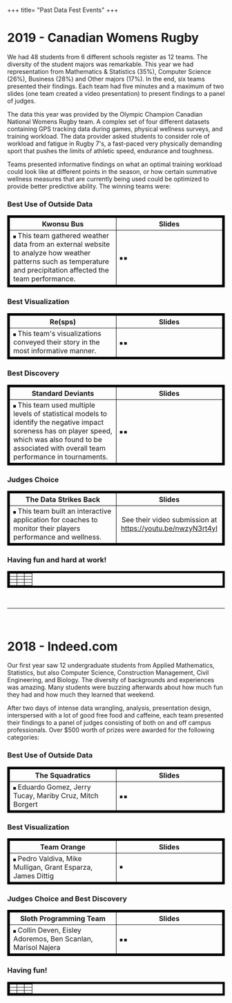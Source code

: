 +++
title= "Past Data Fest Events"
+++


# 2019 - Canadian Womens Rugby
We had 48 students from 6 different schools register as 12 teams. The diversity of the student majors was remarkable. This year we had representation from Mathematics & Statistics (35%), Computer Science (26%), Business (28%) and Other majors (17%). In the end, six teams presented their findings. Each team had five minutes and a maximum of two slides (one team created a video presentation) to present findings to a panel of judges. 

The data this year was provided by the Olympic Champion Canadian National Womens Rugby team. A complex set of four different datasets containing GPS tracking data during games, physical wellness surveys, and training workload. The data provider asked students to consider role of workload and fatigue in Rugby 7's, a fast-paced very physically demanding sport that pushes the limits of athletic speed, endurance and toughness.

Teams presented informative findings on what an optimal training workload could look like at different points in the season, or how certain summative wellness measures that are currently being used could be optimized to provide better predictive ability. The winning teams were: 

### Best Use of Outside Data

<table border="5" bordercolor="black" align="center">
<colgroup>
<col width="50%" />
<col width="50%" />
</colgroup>

<thead>
<tr class="header">
<th align="center" >Kwonsu Bus</th>
<th align="center" >Slides</th>
</tr>
</thead>

<tbody>
<tr>
  <td>
    <img src="/img/pics_2019/best_outside_data.jpg" alt="" border=3 style="max-height:100%;
        max-width:100%"></img>  This team gathered weather data from an external website to analyze how weather patterns such as temperature and precipitation affected the team performance. 
  </td>  
  <td>
    <img src="/img/pics_2019/best_outside_data_slide1.PNG" alt="" border=3 style="max-height:100%; max-width:100%"></img>
    <img src="/img/pics_2019/best_outside_data_slide2.PNG" alt="" border=3 style="max-height:100%; max-width:100%"></img>
  </td>
</tr>

</tbody>
</table>


### Best Visualization

<table  border="5" bordercolor="black" align="center">
<colgroup>
<col width="50%" />
<col width="50%" />
</colgroup>

<thead>
<tr class="header">
<th align="center" >Re(sps)</th>
<th align="center" >Slides</th>
</tr>
</thead>

<tbody>
<tr>
  <td>
    <img src="/img/pics_2019/best_viz.jpg" alt="" border=3  
          style="max-height:100%; max-width:100%"></img> 
          This team's visualizations conveyed their story in the most informative manner.
  </td>  
  <td> 
    <img src="/img/pics_2019/best_viz_slide1.PNG" alt="" border=3 style="max-height:100%; max-width:100%"></img>
    <img src="/img/pics_2019/best_viz_slide2.PNG" alt="" border=3 style="max-height:100%; max-width:100%"></img>
  </td>
</tr>

</tbody>
</table>


### Best Discovery

<table  border="5" bordercolor="black" align="center">
<colgroup>
<col width="50%" />
<col width="50%" />
</colgroup>

<thead>
<tr class="header">
<th align="center" >Standard Deviants</th>
<th align="center" >Slides</th>
</tr>
</thead>

<tbody>
<tr>
  <td>
    <img src="/img/pics_2019/best_discovery.jpg" alt="" border=3  
    style="max-height:100%; max-width:100%"></img> 
    This team used multiple levels of statistical models to identify the negative impact soreness has on player speed, which was also found to be associated with overall team performance in tournaments.
  </td>
  <td>
    <img src="/img/pics_2019/best_discovery_slide1.PNG" alt="" border=3 style="max-height:100%; max-width:100%"></img>
    <img src="/img/pics_2019/best_discovery_slide2.PNG" alt="" border=3 style="max-height:100%; max-width:100%"></img>
  </td>
</tr>

</tbody>
</table>



### Judges Choice

<table  border="5" bordercolor="black" align="center">
<colgroup>
<col width="50%" />
<col width="50%" />
</colgroup>

<thead>
<tr class="header">
<th align="center" >The Data Strikes Back</th>
<th align="center" >Slides</th>
</tr>
</thead>

<tbody>
<tr>
  <td>
    <img src="/img/pics_2019/judge_choice.jpg" alt="" border=3  
    style="max-height:100%; max-width:100%"></img> 
    This team built an interactive application for coaches to monitor their players performance and wellness.  
  </td>
  <td>
    <center> 
    See their video submission at 
      <a href="https://youtu.be/nwzyN3rt4yI">https://youtu.be/nwzyN3rt4yI</a> 
    </center>
  </td>
</tr>

</tbody>
</table>

<!---
<source src="https://youtu.be/nwzyN3rt4yI" type="video/mp4">
--->

### Having fun and hard at work!
<table  border="5" bordercolor="black" align="center">
<colgroup>
<col width="33%" />
<col width="33%" />
<col width="33%" />

</colgroup>


<tbody>
<tr>
  <td> <img src="/img/pics_2019/food1.jpg" alt="" style="max-height:100%; max-width:100%"></img>
  <td> <img src="/img/pics_2019/laptops.jpg" alt="" style="max-height:100%; max-width:100%"></img>
  <td> <img src="/img/pics_2019/ppl1.jpg" alt="" style="max-height:100%; max-width:100%"></img>
</td>
</tr>
<tr>
  <td> <img src="/img/pics_2019/trinchero.jpg" alt="" style="max-height:100%; max-width:100%"></img>
  <td> <img src="/img/pics_2019/whiteboard.jpg" alt="" style="max-height:100%; max-width:100%"></img>
  <td> <img src="/img/pics_2019/ppl2.jpg" alt="" style="max-height:100%; max-width:100%"></img>
</td>
</tr>
<tr>
  <td> <img src="/img/pics_2019/ppl3.jpg" alt="" style="max-height:100%; max-width:100%"></img>
  <td> <img src="/img/pics_2019/ppl4.jpg" alt="" style="max-height:100%; max-width:100%"></img>
  <td> <img src="/img/pics_2019/food2.jpg" alt="" style="max-height:100%; max-width:100%"></img>
</td>
</tr>
<tr>
  <td> <img src="/img/pics_2019/ppl5.jpg" alt="" style="max-height:100%; max-width:100%"></img>
  <td> <img src="/img/pics_2019/ppl6.jpg" alt="" style="max-height:100%; max-width:100%"></img>
  <td> <img src="/img/pics_2019/swag.jpg" alt="" style="max-height:100%; max-width:100%"></img>
</td>
</tr>

</tbody>
</table>



<br>

----

<br>

# 2018 - Indeed.com

Our first year saw 12 undergraduate students from Applied Mathematics, Statistics, but also Computer Science, Construction Management, Civil Engineering, and Biology. The diversity of backgrounds and experiences was amazing. Many students were buzzing afterwards about how much fun they had and how much they learned that weekend.

After two days of intense data wrangling, analysis, presentation design, interspersed with a lot of good free food and caffeine, each team presented their findings to a panel of judges consisting of both on and off campus professionals. Over $500 worth of prizes were awarded for the following categories:

### Best Use of Outside Data

<table border="5" bordercolor="black" align="center">
<colgroup>
<col width="50%" />
<col width="50%" />
</colgroup>

<thead>
<tr class="header">
<th align="center" >The Squadratics</th>
<th align="center" >Slides</th>
</tr>
</thead>

<tbody>
<tr>
  <td>
    <img src="/img/pics_2018/best_use_of_outside_data.jpg" alt="" border=3 style="max-height:100%;
        max-width:100%"></img>  Eduardo Gomez, Jerry Tucay, Mariby Cruz, Mitch Borgert 
  </td>  
  <td>
    <img src="/img/pics_2018/squad_1.PNG" alt="" border=3 style="max-height:100%; max-width:100%"></img>
    <img src="/img/pics_2018/squad_2.PNG" alt="" border=3 style="max-height:100%; max-width:100%"></img>
  </td>
</tr>

</tbody>
</table>


### Best Visualization

<table  border="5" bordercolor="black" align="center">
<colgroup>
<col width="50%" />
<col width="50%" />
</colgroup>

<thead>
<tr class="header">
<th align="center" >Team Orange</th>
<th align="center" >Slides</th>
</tr>
</thead>

<tbody>
<tr>
  <td>
    <img src="/img/pics_2018/best_visualization.jpg" alt="" border=3  
          style="max-height:100%; max-width:100%"></img> 
          Pedro Valdiva, Mike Mulligan, Grant Esparza, James Dittig
  </td>  
  <td> 
    <img src="/img/pics_2018/orange_1.PNG" alt="" border=3 style="max-height:100%; max-width:100%"></img>
  </td>
</tr>

</tbody>
</table>


### Judges Choice and Best Discovery

<table  border="5" bordercolor="black" align="center">
<colgroup>
<col width="50%" />
<col width="50%" />
</colgroup>

<thead>
<tr class="header">
<th align="center" >Sloth Programming Team</th>
<th align="center" >Slides</th>
</tr>
</thead>

<tbody>
<tr>
  <td>
    <img src="/img/pics_2018/best_discovery.jpg" alt="" border=3  
    style="max-height:100%; max-width:100%"></img> 
    Collin Deven, Eisley Adoremos, Ben Scanlan, Marisol Najera 
  </td>
  <td>
    <img src="/img/pics_2018/sloth_1.PNG" alt="" border=3 style="max-height:100%; max-width:100%"></img>
    <img src="/img/pics_2018/sloth_2.PNG" alt="" border=3 style="max-height:100%; max-width:100%"></img>
  </td>
</tr>

</tbody>
</table>



### Having fun!
<table  border="5" bordercolor="black" align="center">
<colgroup>
<col width="33%" />
<col width="33%" />
<col width="33%" />

</colgroup>


<tbody>
<tr>
  <td> <img src="/img/pics_2018/cooling_off.jpg" alt="" style="max-height:100%; max-width:100%"></img>
  <td> <img src="/img/pics_2018/food_day1.jpg" alt="" style="max-height:100%; max-width:100%"></img>
  <td> <img src="/img/pics_2018/friday_evening.jpg" alt="" style="max-height:100%; max-width:100%"></img>
</td>
</tr>
<tr>
  <td> <img src="/img/pics_2018/stuff.jpg" alt="" style="max-height:100%; max-width:100%"></img>
  <td> <img src="/img/pics_2018/french_toast.jpg" alt="" style="max-height:100%; max-width:100%"></img>
  <td> <img src="/img/pics_2018/sloth_team.jpg" alt="" style="max-height:100%; max-width:100%"></img>
</td>
</tr>
<tr>
  <td> <img src="/img/pics_2018/squad.jpg" alt="" style="max-height:100%; max-width:100%"></img>
  <td> <img src="/img/pics_2018/team_orange.jpg" alt="" style="max-height:100%; max-width:100%"></img>
  <td> <img src="/img/pics_2018/some_code.jpg" alt="" style="max-height:100%; max-width:100%"></img>
</td>
</tr>

</tbody>
</table>
